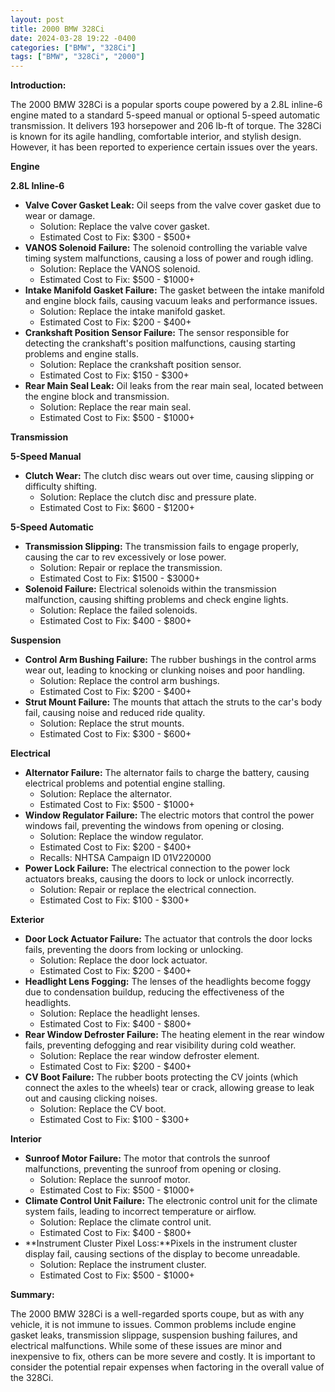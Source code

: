 ```yaml
---
layout: post
title: 2000 BMW 328Ci
date: 2024-03-28 19:22 -0400
categories: ["BMW", "328Ci"]
tags: ["BMW", "328Ci", "2000"]
---
```

**Introduction:**

The 2000 BMW 328Ci is a popular sports coupe powered by a 2.8L inline-6 engine mated to a standard 5-speed manual or optional 5-speed automatic transmission. It delivers 193 horsepower and 206 lb-ft of torque. The 328Ci is known for its agile handling, comfortable interior, and stylish design. However, it has been reported to experience certain issues over the years.

**Engine**

**2.8L Inline-6**

* **Valve Cover Gasket Leak:** Oil seeps from the valve cover gasket due to wear or damage.
    * Solution: Replace the valve cover gasket.
    * Estimated Cost to Fix: $300 - $500+
* **VANOS Solenoid Failure:** The solenoid controlling the variable valve timing system malfunctions, causing a loss of power and rough idling.
    * Solution: Replace the VANOS solenoid.
    * Estimated Cost to Fix: $500 - $1000+
* **Intake Manifold Gasket Failure:** The gasket between the intake manifold and engine block fails, causing vacuum leaks and performance issues.
    * Solution: Replace the intake manifold gasket.
    * Estimated Cost to Fix: $200 - $400+
* **Crankshaft Position Sensor Failure:** The sensor responsible for detecting the crankshaft's position malfunctions, causing starting problems and engine stalls.
    * Solution: Replace the crankshaft position sensor.
    * Estimated Cost to Fix: $150 - $300+
* **Rear Main Seal Leak:** Oil leaks from the rear main seal, located between the engine block and transmission.
    * Solution: Replace the rear main seal.
    * Estimated Cost to Fix: $500 - $1000+

**Transmission**

**5-Speed Manual**

* **Clutch Wear:** The clutch disc wears out over time, causing slipping or difficulty shifting.
    * Solution: Replace the clutch disc and pressure plate.
    * Estimated Cost to Fix: $600 - $1200+

**5-Speed Automatic**

* **Transmission Slipping:** The transmission fails to engage properly, causing the car to rev excessively or lose power.
    * Solution: Repair or replace the transmission.
    * Estimated Cost to Fix: $1500 - $3000+
* **Solenoid Failure:** Electrical solenoids within the transmission malfunction, causing shifting problems and check engine lights.
    * Solution: Replace the failed solenoids.
    * Estimated Cost to Fix: $400 - $800+

**Suspension**

* **Control Arm Bushing Failure:** The rubber bushings in the control arms wear out, leading to knocking or clunking noises and poor handling.
    * Solution: Replace the control arm bushings.
    * Estimated Cost to Fix: $200 - $400+
* **Strut Mount Failure:** The mounts that attach the struts to the car's body fail, causing noise and reduced ride quality.
    * Solution: Replace the strut mounts.
    * Estimated Cost to Fix: $300 - $600+

**Electrical**

* **Alternator Failure:** The alternator fails to charge the battery, causing electrical problems and potential engine stalling.
    * Solution: Replace the alternator.
    * Estimated Cost to Fix: $500 - $1000+
* **Window Regulator Failure:** The electric motors that control the power windows fail, preventing the windows from opening or closing.
    * Solution: Replace the window regulator.
    * Estimated Cost to Fix: $200 - $400+
    * Recalls: NHTSA Campaign ID 01V220000
* **Power Lock Failure:** The electrical connection to the power lock actuators breaks, causing the doors to lock or unlock incorrectly.
    * Solution: Repair or replace the electrical connection.
    * Estimated Cost to Fix: $100 - $300+

**Exterior**

* **Door Lock Actuator Failure:** The actuator that controls the door locks fails, preventing the doors from locking or unlocking.
    * Solution: Replace the door lock actuator.
    * Estimated Cost to Fix: $200 - $400+
* **Headlight Lens Fogging:** The lenses of the headlights become foggy due to condensation buildup, reducing the effectiveness of the headlights.
    * Solution: Replace the headlight lenses.
    * Estimated Cost to Fix: $400 - $800+
* **Rear Window Defroster Failure:** The heating element in the rear window fails, preventing defogging and rear visibility during cold weather.
    * Solution: Replace the rear window defroster element.
    * Estimated Cost to Fix: $200 - $400+
* **CV Boot Failure:** The rubber boots protecting the CV joints (which connect the axles to the wheels) tear or crack, allowing grease to leak out and causing clicking noises.
    * Solution: Replace the CV boot.
    * Estimated Cost to Fix: $100 - $300+

**Interior**

* **Sunroof Motor Failure:** The motor that controls the sunroof malfunctions, preventing the sunroof from opening or closing.
    * Solution: Replace the sunroof motor.
    * Estimated Cost to Fix: $500 - $1000+
* **Climate Control Unit Failure:** The electronic control unit for the climate system fails, leading to incorrect temperature or airflow.
    * Solution: Replace the climate control unit.
    * Estimated Cost to Fix: $400 - $800+
* **Instrument Cluster Pixel Loss:**Pixels in the instrument cluster display fail, causing sections of the display to become unreadable.
    * Solution: Replace the instrument cluster.
    * Estimated Cost to Fix: $500 - $1000+

**Summary:**

The 2000 BMW 328Ci is a well-regarded sports coupe, but as with any vehicle, it is not immune to issues. Common problems include engine gasket leaks, transmission slippage, suspension bushing failures, and electrical malfunctions. While some of these issues are minor and inexpensive to fix, others can be more severe and costly. It is important to consider the potential repair expenses when factoring in the overall value of the 328Ci.
